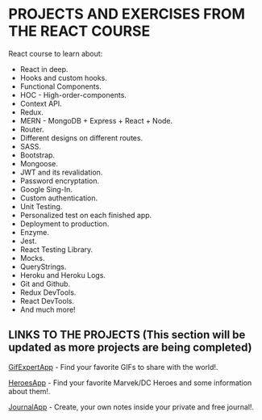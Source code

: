 # PROJECTS AND EXERCISES FROM THE REACT COURSE

React course to learn about:

- React in deep.
- Hooks and custom hooks.
- Functional Components.
- HOC - High-order-components.
- Context API.
- Redux.
- MERN - MongoDB + Express + React + Node.
- Router.
- Different designs on different routes.
- SASS.
- Bootstrap.
- Mongoose.
- JWT and its revalidation.
- Password encryptation.
- Google Sing-In.
- Custom authentication.
- Unit Testing.
- Personalized test on each finished app.
- Deployment to production.
- Enzyme.
- Jest.
- React Testing Library.
- Mocks.
- QueryStrings.
- Heroku and Heroku Logs.
- Git and Github.
- Redux DevTools.
- React DevTools.
- And much more!

## LINKS TO THE PROJECTS (This section will be updated as more projects are being completed)

[GifExpertApp](https://gifexpertapp.netlify.app/) - Find your favorite GIFs to share with the world!.

[HeroesApp](https://heroesapp.netlify.app/) - Find your favorite Marvek/DC Heroes and some information about them!.

[JournalApp](https://myjournal-app.netlify.app/) - Create, your own notes inside your private and free journal!.
